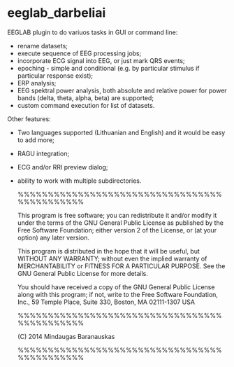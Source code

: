 eeglab_darbeliai
================

EEGLAB plugin to do variuos tasks in GUI or command line:
* rename datasets;
* execute sequence of EEG processing jobs;
* incorporate ECG signal into EEG, or just mark QRS events;
* epoching - simple and conditional (e.g. by particular stimulus if particular response exist);
* ERP analysis;
* EEG spektral power analysis, both absolute and relative power for 
  power bands (delta, theta, alpha, beta) are supported;
* custom command execution for list of datasets.

Other features: 
* Two languages supported (Lithuanian and English) and it would be easy to add more;
* RAGU integration;
* ECG and/or RRI preview dialog;
* ability to work with multiple subdirectories.

  %%%%%%%%%%%%%%%%%%%%%%%%%%%%%%%%%%%%%%%%%%%%%

  This program is free software; you can redistribute it and/or modify
  it under the terms of the GNU General Public License as published by
  the Free Software Foundation; either version 2 of the License, or
  (at your option) any later version.
 
  This program is distributed in the hope that it will be useful,
  but WITHOUT ANY WARRANTY; without even the implied warranty of
  MERCHANTABILITY or FITNESS FOR A PARTICULAR PURPOSE.  See the
  GNU General Public License for more details.
 
  You should have received a copy of the GNU General Public License
  along with this program; if not, write to the Free Software
  Foundation, Inc., 59 Temple Place, Suite 330, Boston, MA  02111-1307  USA
 
  %%%%%%%%%%%%%%%%%%%%%%%%%%%%%%%%%%%%%%%%%%%%%
 
  (C) 2014 Mindaugas Baranauskas   
 
  %%%%%%%%%%%%%%%%%%%%%%%%%%%%%%%%%%%%%%%%%%%%%
